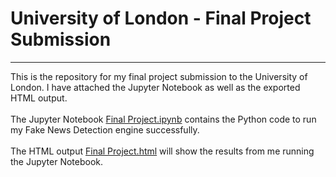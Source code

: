 # University of London - Final Project Submission
---

This is the repository for my final project submission to the University of London. I have attached the Jupyter Notebook as well as the exported HTML output.  <br><br>
The Jupyter Notebook [Final Project.ipynb](https://github.com/simonmurrell1979/finalproject/blob/main/Final%20Project.ipynb) contains the Python code to run my Fake News Detection engine successfully. <br><br>
The HTML output [Final Project.html](https://github.com/simonmurrell1979/finalproject/blob/main/Final%20Project.html) will show the results from me running the Jupyter Notebook. <br><br>


